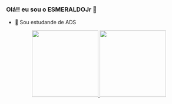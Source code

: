 <link rel = "stylesheet" href = "https://cdn.jsdelivr.net/gh/devicons/devicon@v2.14.0/devicon.min.css">

### Olá!! eu sou o ESMERALDOJr 👋

- 🔭 Sou estudande de ADS

<div align = "center">
  <a href="https://github.com/ESMERALDOJr">
  <img height = "180em" src = "https://github-readme-stats.vercel.app/api?username=ESMERALDOJr&show_icons=true&theme=dark&include_all_commits=true&count_private=true" />
  <img height = "180em" src = "https://github-readme-stats.vercel.app/api/top-langs/?username=ESMERALDOJr&layout=compact&langs_count=7&theme=dark" />
    

    
   
    

